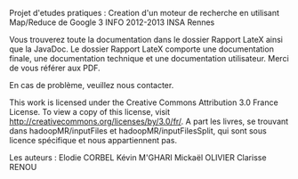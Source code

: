 Projet d'etudes pratiques :
Creation d'un moteur de recherche en utilisant Map/Reduce de Google
3 INFO 2012-2013 INSA Rennes

Vous trouverez toute la documentation dans le dossier Rapport LateX ainsi que la JavaDoc.
Le dossier Rapport LateX comporte une documentation finale, une documentation technique et une documentation utilisateur.
Merci de vous référer aux PDF. 

En cas de problème, veuillez nous contacter.

This work is licensed under the Creative Commons Attribution 3.0 France License. To view a copy of this license, visit http://creativecommons.org/licenses/by/3.0/fr/. A part les livres, se trouvant dans hadoopMR/inputFiles et hadoopMR/inputFilesSplit, qui sont sous licence spécifique et nous appartiennent pas.

Les auteurs : 
Elodie CORBEL
Kévin M'GHARI
Mickaël OLIVIER
Clarisse RENOU
